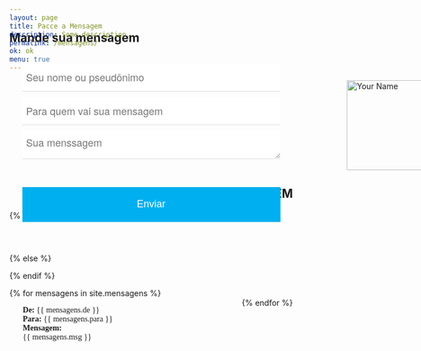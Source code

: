 ```yaml
---
layout: page
title: Pacce a Mensagem
description: Some description.
permalink: /mensagens/
ok: ok
menu: true
---
```


<img itemprop="image" class="img-rounded" src="http://pacceqx.github.io\assets\img\icons\read.svg" alt="Your Name" style="width: 160px; margin-left: 600px;">
<h2 style="text-align: right;">PACCE A MENSAGEM</h2>
<style type="text/css" media="screen">
@font-face {
  font-family: 'Josefin Sans';
  font-style: normal;
  font-weight: 400;
  src: local('Josefin Sans Regular'), local('JosefinSans-Regular'), url(https://fonts.gstatic.com/s/josefinsans/v14/Qw3aZQNVED7rKGKxtqIqX5EUDXx9.ttf) format('truetype');
}
@font-face {
  font-family: 'Josefin Sans';
  font-style: normal;
  font-weight: 700;
  src: local('Josefin Sans Bold'), local('JosefinSans-Bold'), url(https://fonts.gstatic.com/s/josefinsans/v14/Qw3FZQNVED7rKGKxtqIqX5Ectllte10k.ttf) format('truetype');
}
.container{ 
  overflow-Y: hidden;
  display:flex;
  flex-flow: row wrap;
  justify-content:space-between; 
}
#msg{
  height: 330px; 
  width: 300px;
  text-align: justify;  
  font-family: 'Josefin Sans';
}
#titulo{
  font-weight:bold;
}
ul {
list-style-type: none;
}
.contact-form2 {
    font-family: 'Titillium Web', 'Helvetica Neue', Helvetica, sans-serif;
    font-weight: 700;
    font-style: normal;
    padding: .625rem;
    width: 500px;
}
.contact-form2 fieldset {
    border: none;
    font-weight: normal
}
.contact-form2 input[type="text"],
.contact-form2 input[type="para"],
.contact-form2 textarea {
    -webkit-box-sizing: border-box;
    box-sizing: border-box;
    outline: none;
    display: block;
    color: #333;
    width: 100%;
    padding: 7px;
    border: none;
    border-bottom: 1px solid #ddd;
    margin-bottom: 10px;
    font-family: inherit;
    font-size: 1.125rem;
    height: 50px;
}
.contact-form2 input[type="text"].has-error,
.contact-form2 input[type="para"].has-error,
.contact-form2 span {
    display: block;
    font-size: .875rem;
    color: #00afefff;
    padding-bottom: .625rem
}
.contact-form2 button[type="submit"] {
    display: block;
    padding: .875rem 2.438rem .875rem 2.438rem;
    color: #fff;
    background: #00afefff;
    font-size: 1.125rem;
    width: 100%;
    border: 1px solid #00afefff;
    border-width: 1px 1px 3px;
    margin-top: 3.125rem;
    margin-bottom: .625rem;
    cursor: pointer;
    -webkit-transition: all .3s;
    transition: all .3s;
    outline: none;
}
.contact-form2 button[type="submit"]:hover {
    background: rgb(43, 190, 243)
}
@media only screen and (min-width:37.5rem) {
    .contact-form2 button[type="submit"] {
        padding: 1.188rem 2.438rem 1.125rem 2.438rem
    }
}
.contact-form2 [v-cloak] {
    display: none
}
</style>

{% if site.email %}
<style type="text/css" media="screen">
  .container2 {
    margin-top: -380px;
     overflow-Y: hidden;
     display:flex;
     flex-flow: row wrap;
     justify-content:space-between; 
  }
</style>

<div class="container2">

  <h2 style="margin-left: 0px;"> Mande sua mensagem</h2>

  <div id="form2" class="contact-form2">
    <form accept-charset="UTF-8" method="POST" action="https://formspree.io/{{ site.email }}"  ref="contact">
      <fieldset>
        <input type="hidden" name="_subject" value="New contact!" />
        <input type="hidden" name="_next" value="{{ site.url }}/contact/message-sent/" />
        <input type="hidden" name="_language" value="{{ site.language }}" />
        <input type="text" name="de" placeholder="Seu nome ou pseudônimo">
        <span v-cloak>${ errors.first('de') }</span>
        <input type="text" name="para" placeholder="Para quem vai sua mensagem">
        <span  v-cloak>${ errors.first('para') }</span>
        <textarea name="message" onkeyup="adjust_textarea(this)" placeholder="Sua menssagem" ></textarea>
        <span  v-cloak>${ errors.first('message') }</span>
        <button type="submit">Enviar</button>
      </fieldset>
    </form>
  </div>

</div>

<script type="text/javascript">
function adjust_textarea(h) {
    h.style.height = "100px";
    h.style.height = (h.scrollHeight)+"px";
}
</script>

<script src="https://unpkg.com/vue@2.4.2"></script>
<script src="https://unpkg.com/vee-validate@2.0.0-rc.8"></script>
<script type="text/javascript">
Vue.use(VeeValidate);
new Vue({
  el: '#form2',
  delimiters: ['${', '}'],
  methods: {
    validateBeforeSubmit: function () {
      this.$validator.validateAll();
      if (!this.errors.any()) {
        this.$refs.contact.submit();
      }
    }
  }
});
</script>

{% else %}

<script>window.location = "{% if site.url == '' and site.baseurl == '' %}/{% else %}{{ site.url }}{{ site.baseurl }}{% endif %}";</script>

{% endif %}

<div class="container">  
        {% for mensagens in site.mensagens %}
      <div id="msg">
          <ul>
              <li><b>De:</b> {{ mensagens.de  }}</li>
              <li><b>Para:</b> {{ mensagens.para }}</li>
              <li id="titulo">Mensagem:</li><li>{{ mensagens.msg }}</li>
          </ul>
      </div>  
      {% endfor %}
    </div>
   
